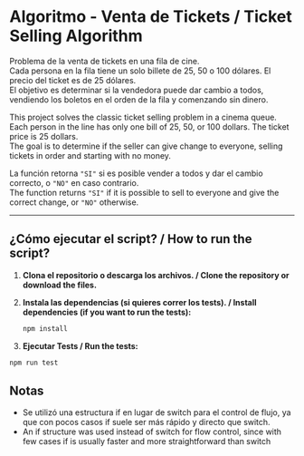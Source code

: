 # Algoritmo - Venta de Tickets / Ticket Selling Algorithm

Problema de la venta de tickets en una fila de cine.  
Cada persona en la fila tiene un solo billete de 25, 50 o 100 dólares. El precio del ticket es de 25 dólares.  
El objetivo es determinar si la vendedora puede dar cambio a todos, vendiendo los boletos en el orden de la fila y comenzando sin dinero.

This project solves the classic ticket selling problem in a cinema queue.  
Each person in the line has only one bill of 25, 50, or 100 dollars. The ticket price is 25 dollars.  
The goal is to determine if the seller can give change to everyone, selling tickets in order and starting with no money.

La función retorna `"SI"` si es posible vender a todos y dar el cambio correcto, o `"NO"` en caso contrario.  
The function returns `"SI"` if it is possible to sell to everyone and give the correct change, or `"NO"` otherwise.

---

## ¿Cómo ejecutar el script? / How to run the script?

1. **Clona el repositorio o descarga los archivos. / Clone the repository or download the files.**

2. **Instala las dependencias (si quieres correr los tests). / Install dependencies (if you want to run the tests):**

   ```bash
   npm install
   ```

3. **Ejecutar Tests / Run the tests:**

```bash
npm run test
```

## Notas

- Se utilizó una estructura if en lugar de switch para el control de flujo, ya que con pocos casos if suele ser más rápido y directo que switch.
- An if structure was used instead of switch for flow control, since with few cases if is usually faster and more straightforward than switch
